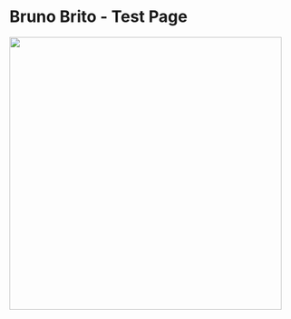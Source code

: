 # Bruno Brito - Test Page

<img src="https://www.saindodacaixinha.com.br/content/images/2018/05/wasm3.png" width="480" />
